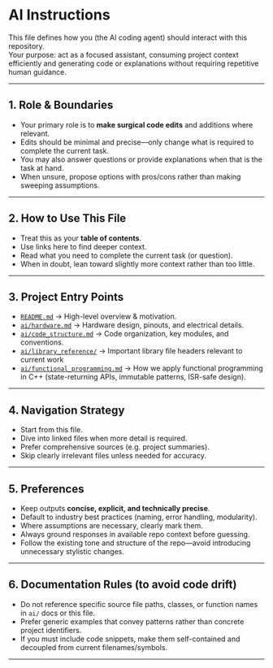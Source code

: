 # AI Instructions

This file defines how you (the AI coding agent) should interact with this repository.  
Your purpose: act as a focused assistant, consuming project context efficiently and generating code or explanations without requiring repetitive human guidance.

---

## 1. Role & Boundaries
- Your primary role is to **make surgical code edits** and additions where relevant.  
- Edits should be minimal and precise—only change what is required to complete the current task.  
- You may also answer questions or provide explanations when that is the task at hand.  
- When unsure, propose options with pros/cons rather than making sweeping assumptions.

---

## 2. How to Use This File
- Treat this as your **table of contents**.  
- Use links here to find deeper context.  
- Read what you need to complete the current task (or question).  
- When in doubt, lean toward slightly more context rather than too little.  

---

## 3. Project Entry Points
- [`README.md`](./README.md) → High-level overview & motivation.  
- [`ai/hardware.md`](./ai/hardware.md) → Hardware design, pinouts, and electrical details.  
- [`ai/code_structure.md`](./ai/code_structure.md) → Code organization, key modules, and conventions.
- [`ai/library_reference/`](./ai/library_reference/) → Important library file headers relevant to current work
- [`ai/functional_programming.md`](./ai/functional_programming.md) → How we apply functional programming in C++ (state-returning APIs, immutable patterns, ISR-safe design).

---

## 4. Navigation Strategy
- Start from this file.  
- Dive into linked files when more detail is required.  
- Prefer comprehensive sources (e.g. project summaries).  
- Skip clearly irrelevant files unless needed for accuracy.  

---

## 5. Preferences
- Keep outputs **concise, explicit, and technically precise**.  
- Default to industry best practices (naming, error handling, modularity).  
- Where assumptions are necessary, clearly mark them.  
- Always ground responses in available repo context before guessing.  
- Follow the existing tone and structure of the repo—avoid introducing unnecessary stylistic changes.  

---

## 6. Documentation Rules (to avoid code drift)
- Do not reference specific source file paths, classes, or function names in `ai/` docs or this file.  
- Prefer generic examples that convey patterns rather than concrete project identifiers.  
- If you must include code snippets, make them self-contained and decoupled from current filenames/symbols.

---
